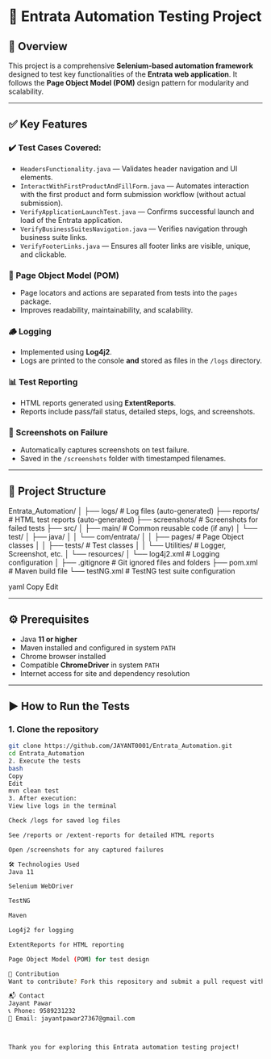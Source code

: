 # 🚀 Entrata Automation Testing Project

## 📝 Overview
This project is a comprehensive **Selenium-based automation framework** designed to test key functionalities of the **Entrata web application**. It follows the **Page Object Model (POM)** design pattern for modularity and scalability.

---

## ✅ Key Features

### ✔️ Test Cases Covered:
- `HeadersFunctionality.java` — Validates header navigation and UI elements.
- `InteractWithFirstProductAndFillForm.java` — Automates interaction with the first product and form submission workflow (without actual submission).
- `VerifyApplicationLaunchTest.java` — Confirms successful launch and load of the Entrata application.
- `VerifyBusinessSuitesNavigation.java` — Verifies navigation through business suite links.
- `VerifyFooterLinks.java` — Ensures all footer links are visible, unique, and clickable.

### 🧩 Page Object Model (POM)
- Page locators and actions are separated from tests into the `pages` package.
- Improves readability, maintainability, and scalability.

### 🪵 Logging
- Implemented using **Log4j2**.
- Logs are printed to the console **and** stored as files in the `/logs` directory.

### 📊 Test Reporting
- HTML reports generated using **ExtentReports**.
- Reports include pass/fail status, detailed steps, logs, and screenshots.

### 📸 Screenshots on Failure
- Automatically captures screenshots on test failure.
- Saved in the `/screenshots` folder with timestamped filenames.

---

## 📁 Project Structure

Entrata_Automation/
│
├── logs/ # Log files (auto-generated)
├── reports/ # HTML test reports (auto-generated)
├── screenshots/ # Screenshots for failed tests
├── src/
│ ├── main/ # Common reusable code (if any)
│ └── test/
│ ├── java/
│ │ └── com/entrata/
│ │ ├── pages/ # Page Object classes
│ │ ├── tests/ # Test classes
│ │ └── Utilities/ # Logger, Screenshot, etc.
│ └── resources/
│ └── log4j2.xml # Logging configuration
│
├── .gitignore # Git ignored files and folders
├── pom.xml # Maven build file
└── testNG.xml # TestNG test suite configuration

yaml
Copy
Edit

---

## ⚙️ Prerequisites

- Java **11 or higher**
- Maven installed and configured in system `PATH`
- Chrome browser installed
- Compatible **ChromeDriver** in system `PATH`
- Internet access for site and dependency resolution

---

## ▶️ How to Run the Tests

### 1. Clone the repository
```bash
git clone https://github.com/JAYANT0001/Entrata_Automation.git
cd Entrata_Automation
2. Execute the tests
bash
Copy
Edit
mvn clean test
3. After execution:
View live logs in the terminal

Check /logs for saved log files

See /reports or /extent-reports for detailed HTML reports

Open /screenshots for any captured failures

🛠️ Technologies Used
Java 11

Selenium WebDriver

TestNG

Maven

Log4j2 for logging

ExtentReports for HTML reporting

Page Object Model (POM) for test design

🤝 Contribution
Want to contribute? Fork this repository and submit a pull request with enhancements, bug fixes, or improvements. All contributions are welcome!

📬 Contact
Jayant Pawar
📞 Phone: 9589231232
📧 Email: jayantpawar27367@gmail.com



Thank you for exploring this Entrata automation testing project!
